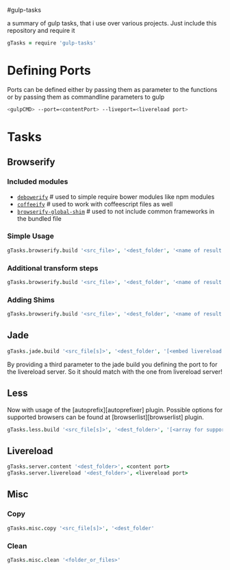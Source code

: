 #gulp-tasks

a summary of gulp tasks, that i use over various projects.
Just include this repository and require it
```coffeescript
gTasks = require 'gulp-tasks'
```

# Defining Ports
Ports can be defined either by passing them as parameter to the functions or by passing them as commandline parameters to gulp
```bash
<gulpCMD> --port=<contentPort> --liveport=<livereload port>
```

# Tasks
## Browserify
### Included modules

- [`debowerify`][debowerify]  # used to simple require bower modules like npm modules
- [`coffeeify`][coffeeify]    # used to work with coffeescript files as well
- [`browserify-global-shim`][global-shim]  # used to not include common frameworks in the bundled file

### Simple Usage
```coffeescript
gTasks.browserify.build '<src_file>', '<dest_folder', '<name of result js file> (OPTIONAL)'
```

### Additional transform steps
```coffeescript
gTasks.browserify.build '<src_file>', '<dest_folder', '<name of result js file>', '[{transformer: <third_party_transformer>, options: <third_party_transformer_options}, [{...}] (OPTIONAL)]'
```

### Adding Shims
```coffeescript
gTasks.browserify.build '<src_file>', '<dest_folder', '<name of result js file>', '[]', '{ <used_name_as_require>: <global_variable_name>}'
```


## Jade
```coffeescript
gTasks.jade.build '<src_file[s]>', '<dest_folder', '[<embed livereload script PORT>] (OPTIONAL)', '[<locals object passed to jade>] (OPTIONAL)'
```
By providing a third parameter to the jade build you defining the port to for the livereload server. So it should match with the one from livereload server!


## Less
Now with usage of the [autoprefix][autoprefixer] plugin. Possible options for supported browsers can be found at [browserlist][browserlist] plugin.
```coffeescript
gTasks.less.build '<src_file[s]>', '<dest_folder>', '[<array for supported browsers as defined by browserslist>] (OPTIONAL)'
```

## Livereload
```coffeescript
gTasks.server.content '<dest_folder>', <content port>
gTasks.server.livereload '<dest_folder>', <livereload port>
```

## Misc

### Copy
```coffeescript
gTasks.misc.copy '<src_file[s]>', '<dest_folder'
```

### Clean
```coffeescript
gTasks.misc.clean '<folder_or_files>'
```

[browserslist]: https://github.com/ai/browserslist
[autoprefix]: https://github.com/postcss/autoprefixer
[debowerify]: https://www.npmjs.com/package/debowerify
[coffeeify]: https://www.npmjs.com/package/coffeeify
[global-shim]: https://www.npmjs.com/package/browserify-global-shim
